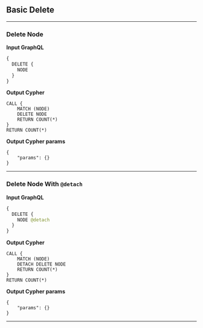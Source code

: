 ## Basic Delete

---

### Delete Node

**Input GraphQL**

```graphql
{
  DELETE {
    NODE
  }
}
```

**Output Cypher**

```cypher
CALL {
    MATCH (NODE)
    DELETE NODE
    RETURN COUNT(*)
}
RETURN COUNT(*)
```

**Output Cypher params**

```params
{
    "params": {}
}
```

---

### Delete Node With `@detach`

**Input GraphQL**

```graphql
{
  DELETE {
    NODE @detach
  }
}
```

**Output Cypher**

```cypher
CALL {
    MATCH (NODE)
    DETACH DELETE NODE
    RETURN COUNT(*)
}
RETURN COUNT(*)
```

**Output Cypher params**

```params
{
    "params": {}
}
```

---
